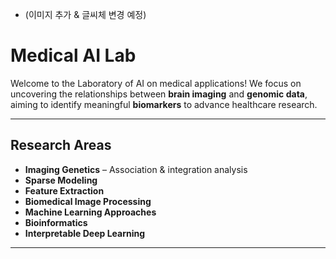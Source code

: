 - (이미지 추가 & 글씨체 변경 예정)

#  Medical AI Lab

Welcome to the Laboratory of AI on medical applications! 
We focus on uncovering the relationships between **brain imaging** and **genomic data**, aiming to identify meaningful **biomarkers** to advance healthcare research.  

---

##  Research Areas

-  **Imaging Genetics** – Association & integration analysis  
-  **Sparse Modeling**  
-  **Feature Extraction**  
-  **Biomedical Image Processing**  
-  **Machine Learning Approaches**  
-  **Bioinformatics**  
-  **Interpretable Deep Learning**  

---

